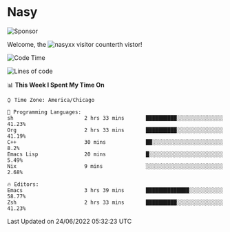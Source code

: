 # Nasy

<!--
<p align="center">
<img height="200" src="https://github-readme-stats.vercel.app/api?username=nasyxx&count_private=true&show_icons=true&theme=dracula&include_all_commits=true"/>
<img height="200" src="https://github-readme-stats.vercel.app/api/top-langs/?username=nasyxx&theme=dracula&hide=html,jupyter+notebook&count_private=true&show_icons=true"/>
</p>

  
----------------
-->

![Sponsor](https://img.shields.io/static/v1.svg?label=Sponsor&message=%E2%9D%A4&logo=GitHub&style=flat&color=pink)
 
Welcome, the ![nasyxx visitor counter](https://count.getloli.com/get/@nasyxx?theme=rule34)th vistor!
 
<!--START_SECTION:waka-->
![Code Time](http://img.shields.io/badge/Code%20Time-0%20secs-blue)

![Lines of code](https://img.shields.io/badge/From%20Hello%20World%20I%27ve%20Written-5%20Million%20lines%20of%20code-blue)

📊 **This Week I Spent My Time On** 

```text
⌚︎ Time Zone: America/Chicago

💬 Programming Languages: 
sh                       2 hrs 33 mins       ██████████░░░░░░░░░░░░░░░   41.23% 
Org                      2 hrs 33 mins       ██████████░░░░░░░░░░░░░░░   41.19% 
C++                      30 mins             ██░░░░░░░░░░░░░░░░░░░░░░░   8.2% 
Emacs Lisp               20 mins             █░░░░░░░░░░░░░░░░░░░░░░░░   5.49% 
Nix                      9 mins              ░░░░░░░░░░░░░░░░░░░░░░░░░   2.68%

🔥 Editors: 
Emacs                    3 hrs 39 mins       ██████████████░░░░░░░░░░░   58.77% 
Zsh                      2 hrs 33 mins       ██████████░░░░░░░░░░░░░░░   41.23%

```


 Last Updated on 24/06/2022 05:32:23 UTC
<!--END_SECTION:waka-->

<!-- ![visitors](https://visitor-badge.laobi.icu/badge?page_id=nasyxx.nasyxx) -->
